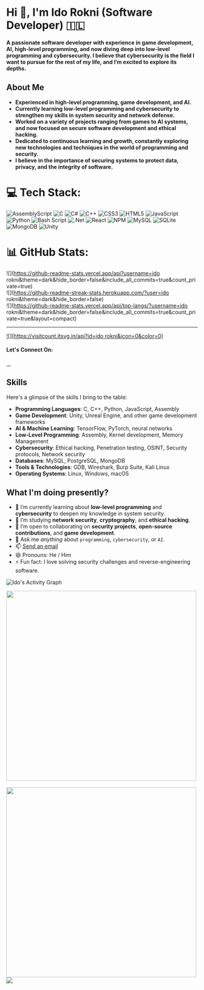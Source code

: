 # Hi 👋, **I'm Ido Rokni (Software Developer)** 🇮🇱  

**A passionate software developer with experience in game development, AI, high-level programming, and now diving deep into low-level programming and cybersecurity. I believe that cybersecurity is the field I want to pursue for the rest of my life, and I’m excited to explore its depths.**

## About Me

- **Experienced in high-level programming, game development, and AI.**
- **Currently learning low-level programming and cybersecurity to strengthen my skills in system security and network defense.**
- **Worked on a variety of projects ranging from games to AI systems, and now focused on secure software development and ethical hacking.**
- **Dedicated to continuous learning and growth, constantly exploring new technologies and techniques in the world of programming and security.**
- **I believe in the importance of securing systems to protect data, privacy, and the integrity of software.**


# 💻 Tech Stack:
![AssemblyScript](https://img.shields.io/badge/assembly%20script-%23000000.svg?style=for-the-badge&logo=assemblyscript&logoColor=white) ![C](https://img.shields.io/badge/c-%2300599C.svg?style=for-the-badge&logo=c&logoColor=white) ![C#](https://img.shields.io/badge/c%23-%23239120.svg?style=for-the-badge&logo=csharp&logoColor=white) ![C++](https://img.shields.io/badge/c++-%2300599C.svg?style=for-the-badge&logo=c%2B%2B&logoColor=white) ![CSS3](https://img.shields.io/badge/css3-%231572B6.svg?style=for-the-badge&logo=css3&logoColor=white) ![HTML5](https://img.shields.io/badge/html5-%23E34F26.svg?style=for-the-badge&logo=html5&logoColor=white) ![JavaScript](https://img.shields.io/badge/javascript-%23323330.svg?style=for-the-badge&logo=javascript&logoColor=%23F7DF1E) ![Python](https://img.shields.io/badge/python-3670A0?style=for-the-badge&logo=python&logoColor=ffdd54) ![Bash Script](https://img.shields.io/badge/bash_script-%23121011.svg?style=for-the-badge&logo=gnu-bash&logoColor=white) ![.Net](https://img.shields.io/badge/.NET-5C2D91?style=for-the-badge&logo=.net&logoColor=white) ![React](https://img.shields.io/badge/react-%2320232a.svg?style=for-the-badge&logo=react&logoColor=%2361DAFB) ![NPM](https://img.shields.io/badge/NPM-%23CB3837.svg?style=for-the-badge&logo=npm&logoColor=white) ![MySQL](https://img.shields.io/badge/mysql-4479A1.svg?style=for-the-badge&logo=mysql&logoColor=white) ![SQLite](https://img.shields.io/badge/sqlite-%2307405e.svg?style=for-the-badge&logo=sqlite&logoColor=white) ![MongoDB](https://img.shields.io/badge/MongoDB-%234ea94b.svg?style=for-the-badge&logo=mongodb&logoColor=white) ![Unity](https://img.shields.io/badge/unity-%23000000.svg?style=for-the-badge&logo=unity&logoColor=white)
# 📊 GitHub Stats:
![](https://github-readme-stats.vercel.app/api?username=ido rokni&theme=dark&hide_border=false&include_all_commits=true&count_private=true)<br/>
![](https://github-readme-streak-stats.herokuapp.com/?user=ido rokni&theme=dark&hide_border=false)<br/>
![](https://github-readme-stats.vercel.app/api/top-langs/?username=ido rokni&theme=dark&hide_border=false&include_all_commits=true&count_private=true&layout=compact)

---
[![](https://visitcount.itsvg.in/api?id=ido rokni&icon=0&color=0)](https://visitcount.itsvg.in)

<!-- Proudly created with GPRM ( https://gprm.itsvg.in ) -->

#### Let's Connect On:
<a href="https://www.linkedin.com/in/ido-rokni/">
  <img src="https://img.shields.io/badge/LinkedIn-0077B5?style=for-the-badge&logo=linkedin&logoColor=white" alt="" /> 
</a>

<a href="https://twitter.com/ido_rokni">
  <img src="https://img.shields.io/badge/Twitter-1DA1F2?style=for-the-badge&logo=twitter&logoColor=white" alt="" /> 
</a>

<a href="https://github.com/IdoRokni">
  <img src="https://img.shields.io/badge/GitHub-181717?style=for-the-badge&logo=github&logoColor=white" alt="" /> 
</a>

<a href="https://instagram.com/ido.rokni">
  <img src="https://img.shields.io/badge/Instagram-E4405F?style=for-the-badge&logo=instagram&logoColor=white" alt="" /> 
</a>

## Skills

Here's a glimpse of the skills I bring to the table:

- **Programming Languages**: C, C++, Python, JavaScript, Assembly
- **Game Development**: Unity, Unreal Engine, and other game development frameworks
- **AI & Machine Learning**: TensorFlow, PyTorch, neural networks
- **Low-Level Programming**: Assembly, Kernel development, Memory Management
- **Cybersecurity**: Ethical hacking, Penetration testing, OSINT, Security protocols, Network security
- **Databases**: MySQL, PostgreSQL, MongoDB
- **Tools & Technologies**: GDB, Wireshark, Burp Suite, Kali Linux
- **Operating Systems**: Linux, Windows, macOS

## What I'm doing presently?

- 🔭 I’m currently learning about **low-level programming** and **cybersecurity** to deepen my knowledge in system security.
- 🌱 I’m studying **network security**, **cryptography**, and **ethical hacking**.
- 👯 I’m open to collaborating on **security projects**, **open-source contributions**, and **game development**.
- 💬 Ask me *anything* about `programming`, `cybersecurity`, or `AI`.
- 📫 <a href="mailto:ido.rokni@gmail.com">Send an email</a>
- 😄 Pronouns: He / Him
- ⚡ Fun fact: I love solving security challenges and reverse-engineering software.

![Ido's Activity Graph](https://github-readme-activity-graph.vercel.app/graph?username=IdoRokni&theme=react-dark&hide_border=true&bg_color=0d1117&color=ff0000&line=ff0000&point=ffffff)

<a href="https://github.com/IdoRokni">
  <img align="center" src="https://github-readme-stats.vercel.app/api/top-langs/?username=IdoRokni&layout=compact&langs_count=9&show_icons=true&theme=prussian&hide_border=true&text_color=ffffff" width="500" />
</a>
<br />

<br />
<a href="https://github.com/IdoRokni">
  <img align="center" src="https://github-readme-stats.vercel.app/api?username=IdoRokni&show_icons=true&theme=prussian&hide_border=true&text_color=ffffff" width="500" />
</a>
<a href="https://github.com/IdoRokni">
  <img align="center" src="https://github-readme-streak-stats.herokuapp.com/?user=IdoRokni&theme=prussian&hide_border=true&text_color=ffffff" width
